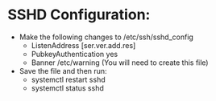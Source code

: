 # SSHD Configuration:
* Make the following changes to /etc/ssh/sshd_config
  - ListenAddress [ser.ver.add.res]
  - PubkeyAuthentication yes
  - Banner /etc/warning (You will need to create this file)
* Save the file and then run:
  - systemctl restart sshd
  - systemctl status sshd
